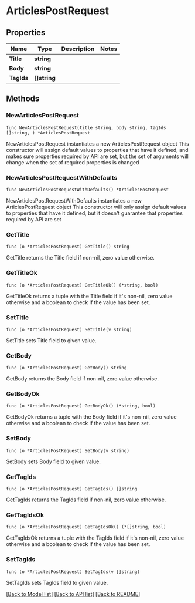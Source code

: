 # ArticlesPostRequest

## Properties

Name | Type | Description | Notes
------------ | ------------- | ------------- | -------------
**Title** | **string** |  | 
**Body** | **string** |  | 
**TagIds** | **[]string** |  | 

## Methods

### NewArticlesPostRequest

`func NewArticlesPostRequest(title string, body string, tagIds []string, ) *ArticlesPostRequest`

NewArticlesPostRequest instantiates a new ArticlesPostRequest object
This constructor will assign default values to properties that have it defined,
and makes sure properties required by API are set, but the set of arguments
will change when the set of required properties is changed

### NewArticlesPostRequestWithDefaults

`func NewArticlesPostRequestWithDefaults() *ArticlesPostRequest`

NewArticlesPostRequestWithDefaults instantiates a new ArticlesPostRequest object
This constructor will only assign default values to properties that have it defined,
but it doesn't guarantee that properties required by API are set

### GetTitle

`func (o *ArticlesPostRequest) GetTitle() string`

GetTitle returns the Title field if non-nil, zero value otherwise.

### GetTitleOk

`func (o *ArticlesPostRequest) GetTitleOk() (*string, bool)`

GetTitleOk returns a tuple with the Title field if it's non-nil, zero value otherwise
and a boolean to check if the value has been set.

### SetTitle

`func (o *ArticlesPostRequest) SetTitle(v string)`

SetTitle sets Title field to given value.


### GetBody

`func (o *ArticlesPostRequest) GetBody() string`

GetBody returns the Body field if non-nil, zero value otherwise.

### GetBodyOk

`func (o *ArticlesPostRequest) GetBodyOk() (*string, bool)`

GetBodyOk returns a tuple with the Body field if it's non-nil, zero value otherwise
and a boolean to check if the value has been set.

### SetBody

`func (o *ArticlesPostRequest) SetBody(v string)`

SetBody sets Body field to given value.


### GetTagIds

`func (o *ArticlesPostRequest) GetTagIds() []string`

GetTagIds returns the TagIds field if non-nil, zero value otherwise.

### GetTagIdsOk

`func (o *ArticlesPostRequest) GetTagIdsOk() (*[]string, bool)`

GetTagIdsOk returns a tuple with the TagIds field if it's non-nil, zero value otherwise
and a boolean to check if the value has been set.

### SetTagIds

`func (o *ArticlesPostRequest) SetTagIds(v []string)`

SetTagIds sets TagIds field to given value.



[[Back to Model list]](../README.md#documentation-for-models) [[Back to API list]](../README.md#documentation-for-api-endpoints) [[Back to README]](../README.md)


